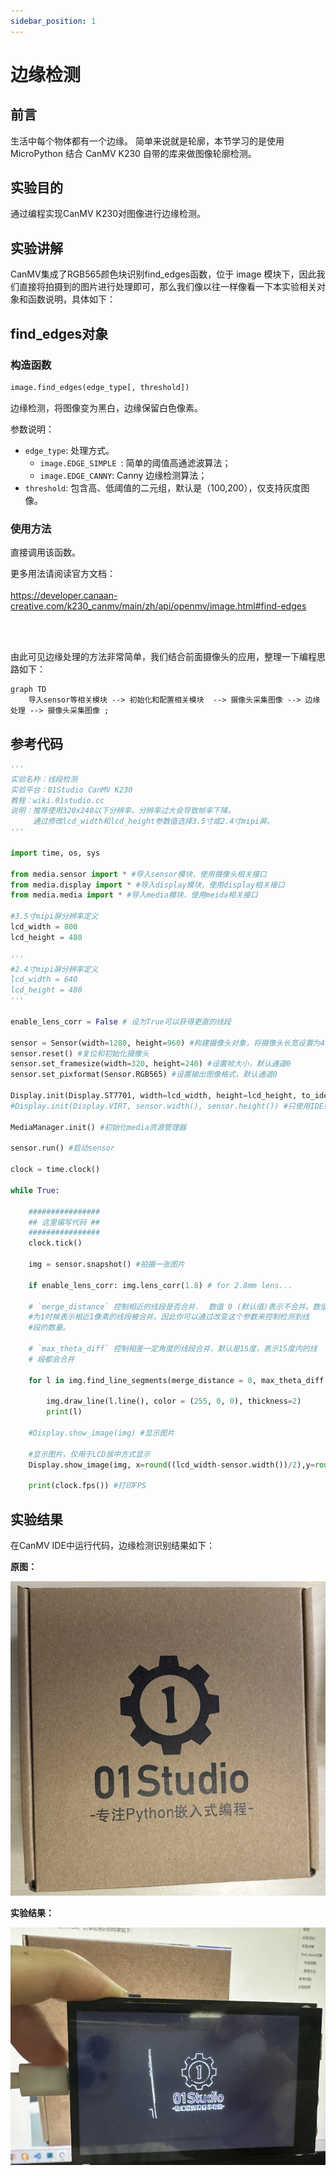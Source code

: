 ```yaml
---
sidebar_position: 1
---
```


# 边缘检测

## 前言
生活中每个物体都有一个边缘。 简单来说就是轮廓，本节学习的是使用MicroPython 结合 CanMV K230 自带的库来做图像轮廓检测。

## 实验目的
通过编程实现CanMV K230对图像进行边缘检测。

## 实验讲解

CanMV集成了RGB565颜色块识别find_edges函数，位于 image 模块下，因此我们直接将拍摄到的图片进行处理即可，那么我们像以往一样像看一下本实验相关对象和函数说明，具体如下：


## find_edges对象

### 构造函数
```python
image.find_edges(edge_type[, threshold])
```
边缘检测，将图像变为黑白，边缘保留白色像素。

参数说明：
- `edge_type`: 处理方式。
    - `image.EDGE_SIMPLE `: 简单的阈值高通滤波算法；
    - `image.EDGE_CANNY`: Canny 边缘检测算法；
- `threshold`: 包含高、低阈值的二元组，默认是（100,200），仅支持灰度图像。

### 使用方法

直接调用该函数。

更多用法请阅读官方文档：<br></br>
https://developer.canaan-creative.com/k230_canmv/main/zh/api/openmv/image.html#find-edges

<br></br>

由此可见边缘处理的方法非常简单，我们结合前面摄像头的应用，整理一下编程思路如下：

```mermaid
graph TD
    导入sensor等相关模块 --> 初始化和配置相关模块  --> 摄像头采集图像 --> 边缘处理 --> 摄像头采集图像 ;
```

## 参考代码

```python
'''
实验名称：线段检测
实验平台：01Studio CanMV K230
教程：wiki.01studio.cc
说明：推荐使用320x240以下分辨率，分辨率过大会导致帧率下降。
     通过修改lcd_width和lcd_height参数值选择3.5寸或2.4寸mipi屏。
'''

import time, os, sys

from media.sensor import * #导入sensor模块，使用摄像头相关接口
from media.display import * #导入display模块，使用display相关接口
from media.media import * #导入media模块，使用meida相关接口

#3.5寸mipi屏分辨率定义
lcd_width = 800
lcd_height = 480

'''
#2.4寸mipi屏分辨率定义
lcd_width = 640
lcd_height = 480
'''

enable_lens_corr = False # 设为True可以获得更直的线段

sensor = Sensor(width=1280, height=960) #构建摄像头对象，将摄像头长宽设置为4:3
sensor.reset() #复位和初始化摄像头
sensor.set_framesize(width=320, height=240) #设置帧大小，默认通道0
sensor.set_pixformat(Sensor.RGB565) #设置输出图像格式，默认通道0

Display.init(Display.ST7701, width=lcd_width, height=lcd_height, to_ide=True) #同时使用mipi屏和IDE缓冲区显示图像
#Display.init(Display.VIRT, sensor.width(), sensor.height()) #只使用IDE缓冲区显示图像

MediaManager.init() #初始化media资源管理器

sensor.run() #启动sensor

clock = time.clock()

while True:

    ################
    ## 这里编写代码 ##
    ################
    clock.tick()

    img = sensor.snapshot() #拍摄一张图片

    if enable_lens_corr: img.lens_corr(1.8) # for 2.8mm lens...

    # `merge_distance` 控制相近的线段是否合并.  数值 0 (默认值)表示不合并。数值
    #为1时候表示相近1像素的线段被合并。因此你可以通过改变这个参数来控制检测到线
    #段的数量。

    # `max_theta_diff` 控制相差一定角度的线段合并，默认是15度，表示15度内的线
    # 段都会合并

    for l in img.find_line_segments(merge_distance = 0, max_theta_diff = 5):

        img.draw_line(l.line(), color = (255, 0, 0), thickness=2)
        print(l)

    #Display.show_image(img) #显示图片

    #显示图片，仅用于LCD居中方式显示
    Display.show_image(img, x=round((lcd_width-sensor.width())/2),y=round((lcd_height-sensor.height())/2))

    print(clock.fps()) #打印FPS
```

## 实验结果

在CanMV IDE中运行代码，边缘检测识别结果如下：

**原图：**

![edges](./img/find_edges/find_edges1.png)

**实验结果：**

![edges](./img/find_edges/find_edges2.png)
